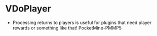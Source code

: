 # VDoPlayer
- Processing returns to players is useful for plugins that need player rewards or something like that! PocketMine-PMMP5
